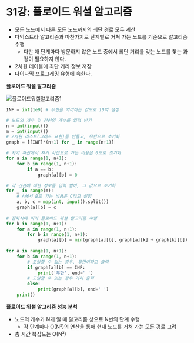 





# 31강: 플로이드 워셜 알고리즘



* 모든 노드에서 다른 모든 노드까지의 최단 경로 모두 계산
* 다익스트라 알고리즘과 마찬가지로 단계별로 거쳐 가는 노드를 기준으로 알고리즘 수행
  * 다만 매 단계마다 방문하지 않은 노드 중에서 최단 거리를 갖는 노드를 찾는 과정이 필요하지 않다.
* 2차원 테이블에 최단 거리 정보 저장
* 다이나믹 프로그래밍 유형에 속한다.



**플로이드 워셜 알고리즘**

![플로이드워셀알고리즘1](C:\Users\A\PycharmProjects\coding_practice\study\img\플로이드워셀알고리즘1.PNG)



```python
INF = int(1e9) # 무한을 의미하는 값으로 10억 설정

# 노드의 개수 및 간선의 개수를 입력 받기
n = int(input())
m = int(input())
# 2차원 리스트(그래프 표현)를 만들고, 무한으로 초기화
graph = [[INF]*(n+1) for _ in range(n+1)]

# 자기 자신에서 자기 사진으로 가는 비용은 0으로 초기화
for a in range(1, n+1):
    for b in range(1, n+1):
        if a == b:
            graph[a][b] = 0

# 각 간선에 대한 정보를 입력 받아, 그 값으로 초기화
for _ in range(m):
    # A에서 B로 가는 비용은 C라고 설정
    a, b, c = map(int, input().split())
    graph[a][b] = c
    
# 점화식에 따라 플로이드 워셜 알고리즘 수행
for k in range(1, n+1):
    for a in range(1, n+1):
        for b in range(1, n+1):
            graph[a][b] = min(graph[a][b], graph[a][k] + graph[k][b])
            
for a in range(1, n+1):
    for b in range(1, n+1):
        # 도달할 수 없는 경우, 무한이라고 출력
        if graph[a][b] == INF:
            print('무한', end=' ')
        # 도달할 수 있는 경우 거리 출력
        else:
            print(graph[a][b], end=' ')
    print()   
```



**플로이드 워셜 알고리즘 성능 분석**

* 노드의 개수가 N개 일 때 알고리즘 상으로 N번의 단계 수행
  * 각 단계마다 O(N²)의 연산을 통해 현재 노드를 거쳐 가는 모든 경로 고려
* 총 시간 복잡도는 O(N³)

